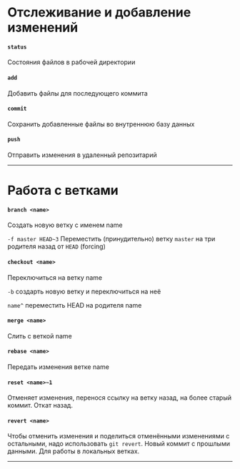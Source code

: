 Отслеживание и добавление изменений
===

#### `status`
Состояния файлов в рабочей директории

#### `add`
Добавить файлы для последующего коммита

#### `commit`
Сохранить добавленные файлы во внутреннюю базу данных

#### `push`
Отправить изменения в удаленный репозитарий

___
Работа с ветками
===
#### `branch <name>`
Создать новую ветку с именем name

`-f master HEAD~3` Переместить (принудительно) ветку `master` на три родителя назад от `HEAD` (forcing)

#### `checkout <name>`
Переключиться на ветку name

`-b` создарть новую ветку и переключиться на неё

`name^` переместить HEAD на родителя name

#### `merge <name>`
Слить с веткой name

#### `rebase <name>`
Передать изменения ветке name

#### `reset <name>~1`
Отменяет изменения, перенося ссылку на ветку назад, на более старый коммит. Откат назад.

#### `revert <name>`
Чтобы отменить изменения и поделиться отменёнными изменениями с остальными, надо использовать `git revert`. Новый коммит с прошлыми данными. Для работы в локальных ветках.
___
